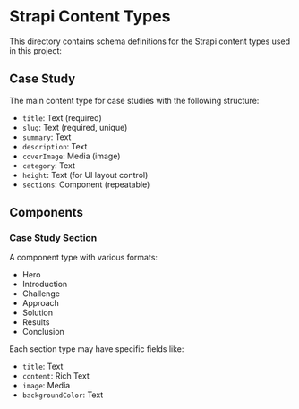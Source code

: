 
# Strapi Content Types

This directory contains schema definitions for the Strapi content types used in this project:

## Case Study

The main content type for case studies with the following structure:

- `title`: Text (required)
- `slug`: Text (required, unique)
- `summary`: Text
- `description`: Text
- `coverImage`: Media (image)
- `category`: Text
- `height`: Text (for UI layout control)
- `sections`: Component (repeatable)

## Components

### Case Study Section

A component type with various formats:
- Hero
- Introduction
- Challenge
- Approach
- Solution
- Results
- Conclusion

Each section type may have specific fields like:
- `title`: Text
- `content`: Rich Text
- `image`: Media
- `backgroundColor`: Text
